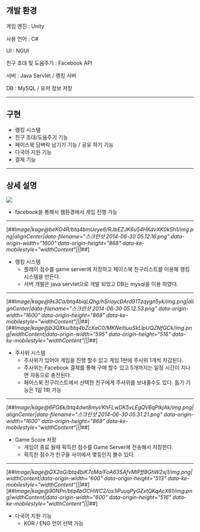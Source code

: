 ## **개발 환경**

게임 엔진 : Unity

사용 언어 : C#

UI : NGUI  

친구 초대 및 도움주기 : Facebook API  

서버 : Java Servlet / 랭킹 서버

DB : MySQL / 유저 정보 저장  

---

## **구현**

-   랭킹 시스템
-   친구 초대/도움주기 기능
-   페이스북 담벼락 남기기 기능 / 공유 하기 기능
-   다국어 지원 기능
-   결제 기능

---

## 상세 설명

![](https://img1.daumcdn.net/thumb/R1280x0/?scode=mtistory2&fname=https%3A%2F%2Fblog.kakaocdn.net%2Fdn%2Fs4aVd%2Fbtq4dw8JOI8%2FKmK4Ewl8ZeD7ze2r1CxBMK%2Fimg.png)

-   facebook을 통해서 웹환경에서 게임 진행 가능

---

[##_Image|kage@beKO4R/btq4bmUeye6/RJbEZJK6u54HKdvXK0kSh1/img.png|alignCenter|data-filename="스크린샷 2014-06-30 05.12.16.png" data-origin-width="1600" data-origin-height="868" data-ke-mobilestyle="widthContent"|||_##]

-   랭킹 시스템
    -   플레이 점수를 game server에 저장하고 페이스북 친구리스트를 이용해 랭킹 시스템을 만든다.
    -   서버 개발은 java servlet으로 개발 되었고 DB는 mysql을 이용 하였다.

---

[##_Image|kage@9s3Ca/btq4biqLQhg/hSriaycDArd91Tzqygn5yk/img.png|alignCenter|data-filename="스크린샷 2014-06-30 05.12.53.png" data-origin-width="1600" data-origin-height="868" data-ke-mobilestyle="widthContent"|||_##][##_Image|kage@b3QXku/btq4bZcXaC0/MKNeitiuuSkLlpUQZNfGCk/img.png|widthContent|data-origin-width="595" data-origin-height="516" data-ke-mobilestyle="widthContent"|||_##]

-   주사위 시스템  
    -   주사위가 있어야 게임을 진행 할수 있고 게임 1판에 주사위 1개씩 차감된다.
    -   주사위는 Facebook 결제를 통해 구매 할수 있고 5개까지는 일정 시간이 지나면 자동으로 충전된다.
    -   페이스북 친구리스트에서 선택한 친구에게 주사위를 보내줄수도 있다. 돕기 기능은 1일 1회 가능  
        

---

[##_Image|kage@6PG6k/btq4dwt8myi/KhFLwDK5vLEgQV6qPlkjAk/img.png|alignCenter|data-filename="스크린샷 2014-06-30 05.31.21.png" data-origin-width="1600" data-origin-height="868" data-ke-mobilestyle="widthContent"|||_##]

-   Game Score 저장
    -   게임이 종료 될때 획득한 점수를 Game Server에 전송해서 저장한다.
    -   획득한 점수가 친구들 사이에서 몇등인지 볼수 있다.

---

[##_Image|kage@GX2aG/btq4biK7oMa/FoA63SAfvMlPffBGhW2xj1/img.png|widthContent|data-origin-width="600" data-origin-height="513" data-ke-mobilestyle="widthContent"|||_##][##_Image|kage@90NPn/btq4bOCHWC2/os1iPuuqPyGZxtQKqAcX61/img.png|widthContent|data-origin-width="600" data-origin-height="516" data-ke-mobilestyle="widthContent"|||_##]

-   다국어 지원 기능
    -   KOR / ENG 언어 선택 가능
